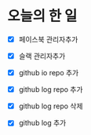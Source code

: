 # 오늘의 한 일

* [x] 페이스북 관리자추가
* [x] 슬랙 관리자추가
* [x] github io repo 추가
* [x] github log repo 추가 
* [x] github log repo 삭제 
* [x] github log 추가


